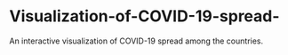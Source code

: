 # Visualization-of-COVID-19-spread-
An interactive visualization of COVID-19 spread among the countries.

